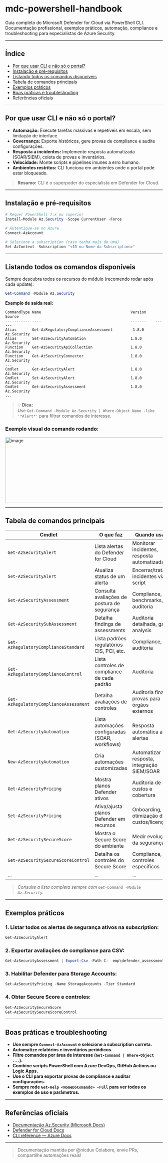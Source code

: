 
# mdc-powershell-handbook

Guia completo do Microsoft Defender for Cloud via PowerShell CLI.  
Documentação profissional, exemplos práticos, automação, compliance e troubleshooting para especialistas de Azure Security.

---

## Índice

- [Por que usar CLI e não só o portal?](#por-que-usar-cli-e-não-só-o-portal)
- [Instalação e pré-requisitos](#instalação-e-pré-requisitos)
- [Listando todos os comandos disponíveis](#listando-todos-os-comandos-disponíveis)
- [Tabela de comandos principais](#tabela-de-comandos-principais)
- [Exemplos práticos](#exemplos-práticos)
- [Boas práticas e troubleshooting](#boas-práticas-e-troubleshooting)
- [Referências oficiais](#referências-oficiais)

---

## Por que usar CLI e não só o portal?

- **Automação:** Execute tarefas massivas e repetíveis em escala, sem limitação de interface.
- **Governança:** Exporte históricos, gere provas de compliance e audite configurações.
- **Resposta a incidentes:** Implemente resposta automatizada (SOAR/SIEM), coleta de provas e inventários.
- **Velocidade:** Monte scripts e pipelines imunes a erro humano.
- **Ambientes restritos:** CLI funciona em ambientes onde o portal pode estar bloqueado.

> **Resumo:** CLI é o superpoder do especialista em Defender for Cloud.

---

## Instalação e pré-requisitos

```powershell
# Requer PowerShell 7.x ou superior
Install-Module Az.Security -Scope CurrentUser -Force

# Autentique-se no Azure
Connect-AzAccount

# Selecione a subscription (caso tenha mais de uma)
Set-AzContext -Subscription "<ID-ou-Nome-da-Subscription>"
```

---

## Listando todos os comandos disponíveis

Sempre descubra todos os recursos do módulo (recomendo rodar após cada update):

```powershell
Get-Command -Module Az.Security
```

**Exemplo de saída real:**

```
CommandType Name                                        Version    Source
----------- ----                                        -------    ------
Alias       Get-AzRegulatoryComplianceAssessment         1.8.0      Az.Security
Alias       Set-AzSecurityAutomation                    1.8.0      Az.Security
Function    Get-AzSecurityApiCollection                 1.8.0      Az.Security
Function    Get-AzSecurityConnector                     1.8.0      Az.Security
...
Cmdlet      Get-AzSecurityAlert                         1.8.0      Az.Security
Cmdlet      Set-AzSecurityAlert                         1.8.0      Az.Security
Cmdlet      Get-AzSecurityAssessment                    1.8.0      Az.Security
...
```

> 💡 **Dica:**  
> Use `Get-Command -Module Az.Security | Where-Object Name -like '*Alert*'` para filtrar comandos de interesse.

### Exemplo visual do comando rodando:

<img width="1016" height="210" alt="image" src="https://github.com/user-attachments/assets/b94d4028-94b6-4193-a219-2ca8e4cf84dc" />


---

## Tabela de comandos principais

| Cmdlet                                   | O que faz                                                    | Quando usar                                   | Exemplo rápido                                         |
|-------------------------------------------|--------------------------------------------------------------|-----------------------------------------------|--------------------------------------------------------|
| `Get-AzSecurityAlert`                     | Lista alertas do Defender for Cloud                          | Monitorar incidentes, resposta automatizada   | `Get-AzSecurityAlert -Location brazilsouth`            |
| `Set-AzSecurityAlert`                     | Atualiza status de um alerta                                 | Encerrar/tratar incidentes via script         | `Set-AzSecurityAlert -Status Resolved -Name <alert>`   |
| `Get-AzSecurityAssessment`                | Consulta avaliações de postura de segurança                  | Compliance, benchmarks, auditoria             | `Get-AzSecurityAssessment`                             |
| `Get-AzSecuritySubAssessment`             | Detalha findings de assessments                              | Auditoria detalhada, gap analysis             | `Get-AzSecuritySubAssessment -AssessmentName <id>`     |
| `Get-AzRegulatoryComplianceStandard`      | Lista padrões regulatórios CIS, PCI, etc.                    | Compliance, auditoria                         | `Get-AzRegulatoryComplianceStandard`                   |
| `Get-AzRegulatoryComplianceControl`       | Lista controles de compliance de cada padrão                  | Auditoria                                     | `Get-AzRegulatoryComplianceControl -StandardName <x>`  |
| `Get-AzRegulatoryComplianceAssessment`    | Detalha avaliações de controles                              | Auditoria fina, provas para órgãos externos   | `Get-AzRegulatoryComplianceAssessment -ControlName <x>`|
| `Get-AzSecurityAutomation`                | Lista automações configuradas (SOAR, workflows)               | Resposta automática a alertas                 | `Get-AzSecurityAutomation`                             |
| `New-AzSecurityAutomation`                | Cria automações customizadas                                 | Automatizar resposta, integração SIEM/SOAR    | `New-AzSecurityAutomation ...`                         |
| `Get-AzSecurityPricing`                   | Mostra planos Defender ativos                                | Auditoria de custos e cobertura               | `Get-AzSecurityPricing`                                |
| `Set-AzSecurityPricing`                   | Ativa/ajusta planos Defender em recursos                     | Onboarding, otimização de custos/licenças     | `Set-AzSecurityPricing -Name StorageAccounts -Tier Standard` |
| `Get-AzSecuritySecureScore`               | Mostra o Secure Score do ambiente                            | Medir evolução da segurança                   | `Get-AzSecuritySecureScore`                            |
| `Get-AzSecuritySecureScoreControl`        | Detalha os controles do Secure Score                         | Compliance, controles específicos             | `Get-AzSecuritySecureScoreControl`                     |
| ...                                       | ...                                                          | ...                                           | ...                                                    |

> *Consulte a lista completa sempre com `Get-Command -Module Az.Security`.*

---

## Exemplos práticos

### 1. Listar todos os alertas de segurança ativos na subscription:
```powershell
Get-AzSecurityAlert
```

### 2. Exportar avaliações de compliance para CSV:
```powershell
Get-AzSecurityAssessment | Export-Csv -Path C:	emp\defender_assessments.csv -NoTypeInformation
```

### 3. Habilitar Defender para Storage Accounts:
```powershell
Set-AzSecurityPricing -Name StorageAccounts -Tier Standard
```

### 4. Obter Secure Score e controles:
```powershell
Get-AzSecuritySecureScore
Get-AzSecuritySecureScoreControl
```

---

## Boas práticas e troubleshooting

- **Use sempre `Connect-AzAccount` e selecione a subscription correta.**
- **Automatize relatórios e inventários periódicos.**
- **Filtre comandos por área de interesse (`Get-Command | Where-Object ...`).**
- **Combine scripts PowerShell com Azure DevOps, GitHub Actions ou Logic Apps.**
- **Use o CLI para exportar provas de compliance e auditar configurações.**
- **Sempre rode `Get-Help <NomeDoComando> -Full` para ver todos os exemplos de uso e parâmetros.**

---

## Referências oficiais

- [Documentação Az.Security (Microsoft Docs)](https://learn.microsoft.com/powershell/module/az.security/)
- [Defender for Cloud Docs](https://learn.microsoft.com/azure/defender-for-cloud/)
- [CLI reference — Azure Docs](https://learn.microsoft.com/cli/azure/)

---

> Documentação mantida por @nicdux
> Colabore, envie PRs, compartilhe automações reais!
